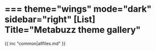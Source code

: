 ===
theme="wings"
mode="dark"
sidebar="right"
[List]
Title="Metabuzz theme gallery"
===

{{ inc "common|allfiles.md" }}

